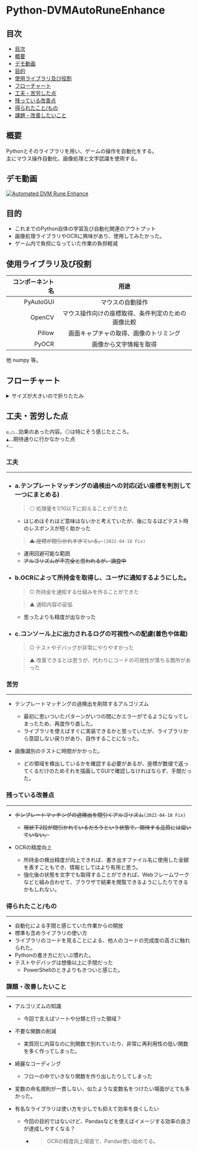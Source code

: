 # Python-DVMAutoRuneEnhance

## 目次
  - [目次](#目次)
  - [概要](#概要)
  - [デモ動画](#デモ動画)
  - [目的](#目的)
  - [使用ライブラリ及び役割](#使用ライブラリ及び役割)
  - [フローチャート](#フローチャート)
  - [工夫・苦労した点](#工夫苦労した点)
  - [残っている改善点](#残っている改善点)
  - [得られたこと/もの](#得られたこともの)
  - [課題・改善したいこと](#課題改善したいこと)


## 概要
  
Pythonとそのライブラリを用い、ゲームの操作を自動化をする。  
主にマウス操作自動化、画像処理と文字認識を使用する。

## デモ動画

[![Automated DVM Rune Enhance](https://img.youtube.com/vi/fQdml7Xbw2A/0.jpg)](https://www.youtube.com/watch?v=fQdml7Xbw2A)

## 目的

+ これまでのPython自体の学習及び自動化関連のアウトプット  
+ 画像処理ライブラリやOCRに興味があり、使用してみたかった。
+ ゲーム内で負担になっていた作業の負担軽減

## 使用ライブラリ及び役割

|コンポーネント名|用途|
|---:|:---:|
|PyAutoGUI|マウスの自動操作|
|OpenCV|マウス操作向けの座標取得、条件判定のための画像比較|
|Pillow|画面キャプチャの取得、画像のトリミング|
|PyOCR|画像から文字情報を取得|  
  

他 numpy 等。  
  

## フローチャート

<details><summary>サイズが大きいので折りたたみ</summary>

![フローチャート](https://github.com/StarsandLabo/Python-DVMAutoRuneEnhance/blob/main/program/flowchart_2022-04-17.jpg)  

</details>

## 工夫・苦労した点

`◎,○`…効果のあった内容。◎は特にそう感じたところ。  
`▲`…期待通りに行かなかった点  
`☓`…

### 工夫  
---

+ ### a.テンプレートマッチングの過検出への対応(近い座標を判別して一つにまとめる)  
    > ◎ 処理量を1/10以下に抑えることができた  
    + はじめはそれほど意味はないかと考えていたが、後になるほどテスト時のレスポンスが短く助かった
    
    > ~~▲ 座標が間引かれすぎている。~~`(2022-04-18 Fix)`  
    + 運用回避可能な範囲  
    + ~~アルゴリズムが不完全と思われるが、調査中~~  
    
+ ### b.OCRによって所持金を取得し、ユーザに通知するようにした。  
    > ○ 所持金を通知する仕組みを作ることができた  

    > ▲ 通知内容の妥協  
    + 思ったよりも精度が出なかった  

+ ### c.コンソール上に出力されるログの可視性への配慮(着色や体裁)  
    > ○ テストやデバッグが非常にやりやすかった  

    > ▲ 改善できるとは思うが、代わりにコードの可視性が落ちる箇所があった  

### 苦労
---

+ テンプレートマッチングの過検出を削除するアルゴリズム  
  + 最初に思いついたパターンがいつの間にかエラーがでるようになってしまったため、再度作り直した。
  + ライブラリを使えばすぐに実装できるかと思っていたが、ライブラリから意図しない戻りがあり、自作することになった。

+ 画像識別のテストに時間がかかった。  
  + どの領域を検出しているかを確認する必要があるが、座標が数値で返ってくるだけのためそれを描画してGUIで確認しなければならず、手間だった。  




### 残っている改善点
---

+ ~~テンプレートマッチングの過検出を間引くアルゴリズム~~`(2022-04-18 Fix)`  
  + ~~現状下2段が間引かれているだろうという状態で、期待する品質には届いていない。~~  

+ OCRの精度向上  
  + 所持金の検出精度が向上できれば、書き出すファイル名に使用した金額を表すこともでき、情報としてはより有用と思う。  
  + 強化後の状態を文字でも取得することができれば、Webフレームワークなどと組み合わせて、ブラウザで結果を閲覧できるようにしたりできるかもしれない。  


### 得られたこと/もの
---

+ 自動化による手間と感じていた作業からの開放
+ 標準も含めライブラリの使い方
+ ライブラリのコードを見ることによる、他人のコードの完成度の高さに触れられた。
+ Pythonの書き方にだいぶ慣れた。
+ テストやデバッグは想像以上に手間だった
  + PowerShellのときよりもきついと感じた。

### 課題・改善したいこと
---

+ アルゴリズムの知識  
  + 今回で言えばソートや分類と行った領域？  
  
+ 不要な関数の削減  
  + 実質同じ内容なのに別関数で別れていたり、非常に再利用性の低い関数を多く作ってしまった。  
  
+ 綺麗なコーディング  
  + フローの中でいきなり関数を作り出したりしてしまった  

+ 変数の命名規則が一貫しない、似たような変数名をつけたい場面がとても多かった。

+ 有名なライブラリは使い方を少しでも抑えて効率を良くしたい
  + 今回の目的ではないけど、Pandasなどを使えばイメージする効率の良さが達成しやすくなる？
    + > OCRの精度向上場面で、Pandas使い始めてる。  

